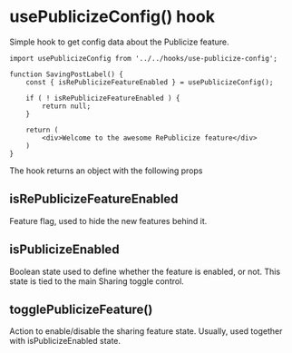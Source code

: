 # usePublicizeConfig() hook
Simple hook to get config data about the Publicize feature.

```es6
import usePublicizeConfig from '../../hooks/use-publicize-config';

function SavingPostLabel() {
	const { isRePublicizeFeatureEnabled } = usePublicizeConfig();

	if ( ! isRePublicizeFeatureEnabled ) {
		return null;
	}

	return (
		<div>Welcome to the awesome RePublicize feature</div>
	)
}
```

The hook returns an object with the following props

## isRePublicizeFeatureEnabled
Feature flag, used to hide the new features behind it.

## isPublicizeEnabled
Boolean state used to define whether the feature is enabled, or not.
This state is tied to the main Sharing toggle control.

## togglePublicizeFeature()
Action to enable/disable the sharing feature state. Usually, used together with isPublicizeEnabled state.